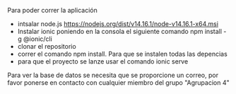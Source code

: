 Para poder correr la aplicación
- intsalar node.js
https://nodejs.org/dist/v14.16.1/node-v14.16.1-x64.msi
- Instalar ionic poniendo en la consola el siguiente comando
npm install -g @ionic/cli
- clonar el repositorio
- correr el comando 
npm install. Para que se instalen todas las depencias
- para que el proyecto se lanze usar el comando
ionic serve

Para ver la base de datos se necesita que se proporcione un correo, por favor ponerse en contacto con cualquier miembro del grupo "Agrupacion 4"

